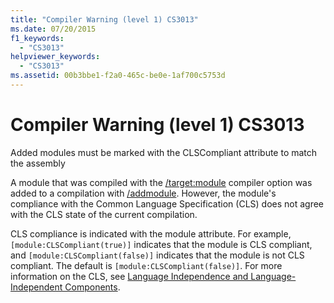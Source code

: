 ```yaml
---
title: "Compiler Warning (level 1) CS3013"
ms.date: 07/20/2015
f1_keywords: 
  - "CS3013"
helpviewer_keywords: 
  - "CS3013"
ms.assetid: 00b3bbe1-f2a0-465c-be0e-1af700c5753d
---
```

# Compiler Warning (level 1) CS3013
Added modules must be marked with the CLSCompliant attribute to match the assembly  
  
 A module that was compiled with the [/target:module](../../csharp/language-reference/compiler-options/target-module-compiler-option.md) compiler option was added to a compilation with [/addmodule](../../csharp/language-reference/compiler-options/addmodule-compiler-option.md). However, the module's compliance with the Common Language Specification (CLS) does not agree with the CLS state of the current compilation.  
  
 CLS compliance is indicated with the module attribute. For example, `[module:CLSCompliant(true)]` indicates that the module is CLS compliant, and `[module:CLSCompliant(false)]` indicates that the module is not CLS compliant. The default is `[module:CLSCompliant(false)]`. For more information on the CLS, see [Language Independence and Language-Independent Components](../../../docs/standard/language-independence-and-language-independent-components.md).
